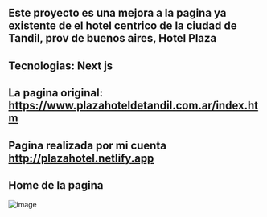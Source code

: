 ## Este proyecto es una mejora a la pagina ya existente de el hotel centrico de la ciudad de Tandil, prov de buenos aires, Hotel Plaza
## Tecnologias: Next js
## La pagina original: https://www.plazahoteldetandil.com.ar/index.htm
## Pagina realizada por mi cuenta  http://plazahotel.netlify.app
## Home de la pagina 
![image](https://github.com/user-attachments/assets/d5e407da-ddc3-4181-a52c-5dd7b59b7acf)

